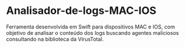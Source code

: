 # Analisador-de-logs-MAC-IOS
Ferramenta desenvolvida em Swift para dispositivos MAC e IOS, com objetivo de analisar o conteúdo dos logs buscando agentes maliciosos consultando na biblioteca da VirusTotal.
